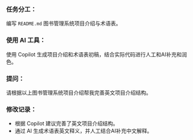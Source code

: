 ### 任务分工：
编写 `README.md` 图书管理系统项目介绍与术语表。

### 使用 AI 工具：
使用 Copilot 生成项目介绍和术语表初稿，结合实际代码进行人工和AI补充和润色。

### 提问：
请根据以上图书管理系统项目介绍帮我完善英文项目介绍结构。

### 修改记录：
- 根据 Copilot 建议完善了英文项目介绍结构。
- 通过 AI 生成术语表英文释义，并人工结合AI补充中文解释。
<!-- by 冯荣健 -->